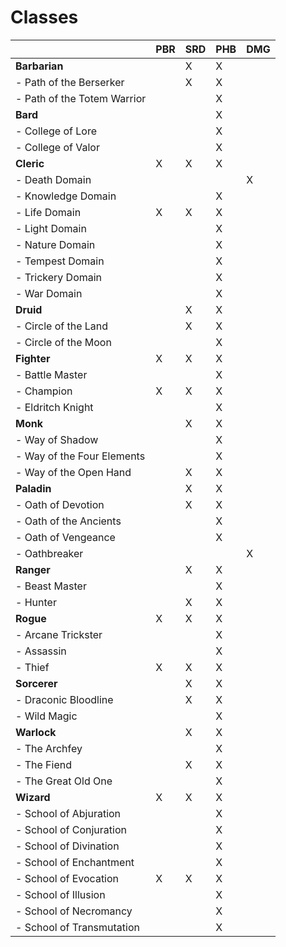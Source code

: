 # Classes

|                                   |PBR|SRD|PHB|DMG|
|-----------------------------------|---|---|---|---|
| **Barbarian**                     |   | X | X |
| - Path of the Berserker           |   | X | X |
| - Path of the Totem Warrior       |   |   | X |
| **Bard**                          |   |   | X |
| - College of Lore                 |   |   | X |
| - College of Valor                |   |   | X |
| **Cleric**                        | X | X | X |
| - Death Domain                    |   |   |   | X |
| - Knowledge Domain                |   |   | X |
| - Life Domain                     | X | X | X |
| - Light Domain                    |   |   | X |
| - Nature Domain                   |   |   | X |
| - Tempest Domain                  |   |   | X |
| - Trickery Domain                 |   |   | X |
| - War Domain                      |   |   | X |
| **Druid**                         |   | X | X |
| - Circle of the Land              |   | X | X |
| - Circle of the Moon              |   |   | X |
| **Fighter**                       | X | X | X |
| - Battle Master                   |   |   | X |
| - Champion                        | X | X | X |
| - Eldritch Knight                 |   |   | X |
| **Monk**                          |   | X | X |
| - Way of Shadow                   |   |   | X |
| - Way of the Four Elements        |   |   | X |
| - Way of the Open Hand            |   | X | X |
| **Paladin**                       |   | X | X |
| - Oath of Devotion                |   | X | X |
| - Oath of the Ancients            |   |   | X |
| - Oath of Vengeance               |   |   | X |
| - Oathbreaker                     |   |   |   | X |
| **Ranger**                        |   | X | X |
| - Beast Master                    |   |   | X |
| - Hunter                          |   | X | X |
| **Rogue**                         | X | X | X |
| - Arcane Trickster                |   |   | X |
| - Assassin                        |   |   | X |
| - Thief                           | X | X | X |
| **Sorcerer**                      |   | X | X |
| - Draconic Bloodline              |   | X | X |
| - Wild Magic                      |   |   | X |
| **Warlock**                       |   | X | X |
| - The Archfey                     |   |   | X |
| - The Fiend                       |   | X | X |
| - The Great Old One               |   |   | X |
| **Wizard**                        | X | X | X |
| - School of Abjuration            |   |   | X |
| - School of Conjuration           |   |   | X |
| - School of Divination            |   |   | X |
| - School of Enchantment           |   |   | X |
| - School of Evocation             | X | X | X |
| - School of Illusion              |   |   | X |
| - School of Necromancy            |   |   | X |
| - School of Transmutation         |   |   | X |
